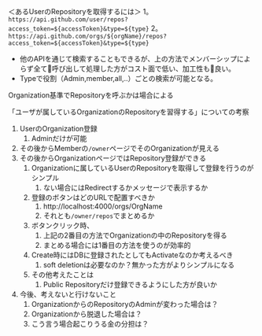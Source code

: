 ＜あるUserのRepositoryを取得するには＞
1。`https://api.github.com/user/repos?access_token=${accessToken}&type=${type}`
2。`https://api.github.com/orgs/${orgName}/repos?access_token=${accessToken}&type=${type}`

* 他のAPIを通じて検索することもできるが、上の方法でメンバーシップによらず全て呼び出して処理した方がコスト面で低い、加工性も良い。
* Typeで役割（Admin,member,all,..）ごとの検索が可能となる。

Organization基準でRepositoryを呼ぶかは場合による

「ユーザが属しているOrganizationのRepositoryを習得する」についての考察

1. UserのOrganization登録
    1. Adminだけが可能
2. その後からMemberの`/owner`ページでそのOrganizationが見える
3. その後からOrganizationページではRepository登録ができる
    1. Organizationに属しているUserのRepositoryを取得して登録を行うのがシンプル
        1. ない場合にはRedirectするかメッセージで表示するか
    2. 登録のボタンはどのURLで配置すべきか
        1. http://localhost:4000/orgs/OrgName
        2. それとも`/owner/repos`でまとめるか
    3. ボタンクリック時、
        1. 上記の2番目の方法でOrganizationの中のRepositoryを得る
        2. まとめる場合には1番目の方法を使うのが効率的
    4. Create時にはDBに登録されたとしてもActivateなのか考えるべき
        1. soft deletionは必要なのか？無かった方がよりシンプルになる
    5. その他考えたことは
        1. Public Repositoryだけ登録できるようにした方が良いか
4. 今後、考えないと行けないこと
    1. OrganizationからのRepositoryのAdminが変わった場合は？
    2. Organizationから脱退した場合は？
    3. こう言う場合起こりうる金の分担は？

